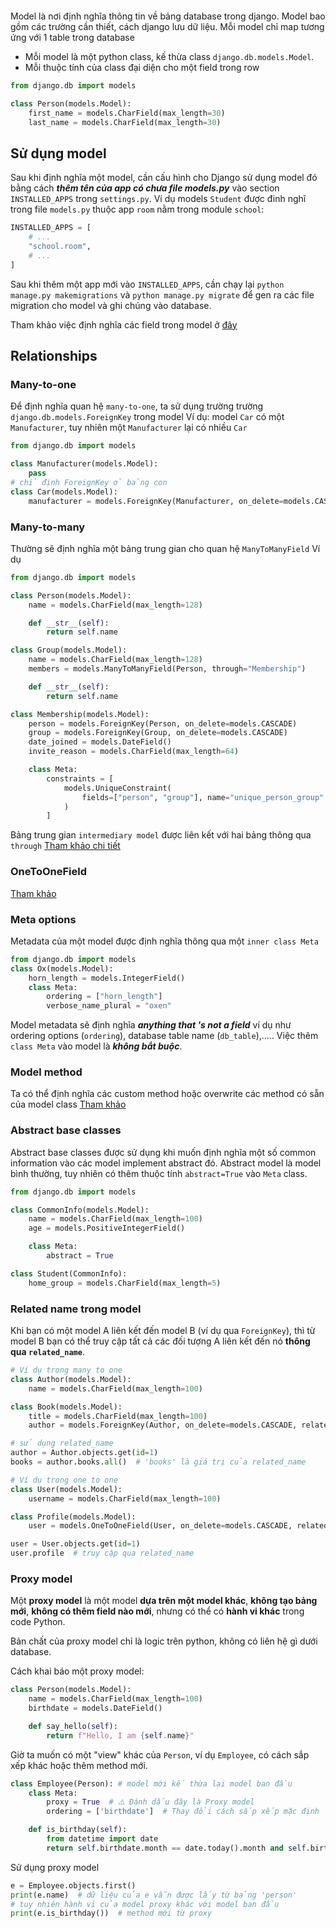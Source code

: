 ```table-of-contents
```
Model là nơi định nghĩa thông tin về bảng database trong django. Model bao gồm các trường cần thiết, cách django lưu dữ liệu. Mỗi model chỉ map tương ứng với 1 table trong database
* Mỗi model là một python class, kế thừa class `django.db.models.Model`.
* Mỗi thuộc tính của class đại diện cho một field trong row
```python
from django.db import models

class Person(models.Model):
    first_name = models.CharField(max_length=30)
    last_name = models.CharField(max_length=30)
```

## Sử dụng model

Sau khi định nghĩa một model, cần cấu hình cho Django sử dụng model đó bằng cách ***thêm tên của app có chưa file models.py*** vào section `INSTALLED_APPS` trong `settings.py`.
Ví dụ models `Student` được đinh nghĩ trong file `models.py` thuộc app `room` nằm trong module `school`:
```python
INSTALLED_APPS = [
	# ...
	"school.room",
	# ...
]
```
Sau khi thêm một app mới vào `INSTALLED_APPS`, cần chạy lại `python manage.py makemigrations` và `python manage.py migrate` để gen ra các file migration cho model và ghi chúng vào database.

Tham khảo việc định nghĩa các field trong model ở [đây](https://docs.djangoproject.com/en/5.2/topics/db/models/#fields)

## Relationships

### Many-to-one
Để định nghĩa quan hệ `many-to-one`, ta sử dụng trường trường `django.db.models.ForeignKey` trong model
Ví dụ: model `Car` có một `Manufacturer`, tuy nhiên một `Manufacturer` lại có nhiều `Car`
```python 
from django.db import models

class Manufacturer(models.Model):
    pass
# chỉ định ForeignKey ở bảng con
class Car(models.Model):
    manufacturer = models.ForeignKey(Manufacturer, on_delete=models.CASCADE)
```

### Many-to-many
Thường sẽ định nghĩa một bảng trung gian cho quan hệ `ManyToManyField`
Ví dụ
```python
from django.db import models

class Person(models.Model):
    name = models.CharField(max_length=128)

    def __str__(self):
        return self.name

class Group(models.Model):
    name = models.CharField(max_length=128)
    members = models.ManyToManyField(Person, through="Membership")

    def __str__(self):
        return self.name

class Membership(models.Model):
    person = models.ForeignKey(Person, on_delete=models.CASCADE)
    group = models.ForeignKey(Group, on_delete=models.CASCADE)
    date_joined = models.DateField()
    invite_reason = models.CharField(max_length=64)

    class Meta:
        constraints = [
            models.UniqueConstraint(
                fields=["person", "group"], name="unique_person_group"
            )
        ]
```
Bảng trung gian `intermediary model` được liên kết với hai bảng thông qua `through`
[Tham khảo chi tiết](https://docs.djangoproject.com/en/5.1/topics/db/models/#extra-fields-on-many-to-many-relationships)


### OneToOneField
[Tham khảo](https://docs.djangoproject.com/en/5.1/topics/db/models/#one-to-one-relationships)

### Meta options

Metadata của một model được định nghĩa thông qua một `inner class Meta`
```python
from django.db import models
class Ox(models.Model):
    horn_length = models.IntegerField()
    class Meta:
        ordering = ["horn_length"]
        verbose_name_plural = "oxen"
```
Model metadata sẽ định nghĩa ***anything that 's not a field*** ví dụ như ordering options (`ordering`), database table name (`db_table`),.....
Việc thêm `class Meta` vào model là ***không bắt buộc***.

### Model method
Ta có thể định nghĩa các custom method hoặc overwrite các method có sẵn của model class
[Tham khảo](https://docs.djangoproject.com/en/5.1/topics/db/models/#model-methods)

### Abstract base classes
Abstract base classes được sử dụng khi muốn định nghĩa một số common information vào các model implement abstract đó.
Abstract model là model bình thường, tuy nhiên có thêm thuộc tính `abstract=True` vào `Meta` class.
```python
from django.db import models

class CommonInfo(models.Model):
    name = models.CharField(max_length=100)
    age = models.PositiveIntegerField()

    class Meta:
        abstract = True

class Student(CommonInfo):
    home_group = models.CharField(max_length=5)
```

###  Related name trong model

Khi bạn có một model A liên kết đến model B (ví dụ qua `ForeignKey`), thì từ model B bạn có thể truy cập tất cả các đối tượng A liên kết đến nó **thông qua `related_name`**.
```python
# Ví dụ trong many to one
class Author(models.Model):
    name = models.CharField(max_length=100)

class Book(models.Model):
    title = models.CharField(max_length=100)
    author = models.ForeignKey(Author, on_delete=models.CASCADE, related_name='books')

# sử dụng related_name
author = Author.objects.get(id=1)
books = author.books.all()  # 'books' là giá trị của related_name

# Ví dụ trong one to one
class User(models.Model):
    username = models.CharField(max_length=100)

class Profile(models.Model):
    user = models.OneToOneField(User, on_delete=models.CASCADE, related_name='profile')

user = User.objects.get(id=1)
user.profile  # truy cập qua related_name
```

### Proxy model

Một **proxy model** là một model **dựa trên một model khác**, **không tạo bảng mới**, **không có thêm field nào mới**, nhưng có thể có **hành vi khác** trong code Python.

Bản chất của proxy model chỉ là logic trên python, không có liên hệ gì dưới database.

Cách khai báo một proxy model:
```python
class Person(models.Model):
    name = models.CharField(max_length=100)
    birthdate = models.DateField()

    def say_hello(self):
        return f"Hello, I am {self.name}"
```
Giờ ta muốn có một "view" khác của `Person`, ví dụ `Employee`, có cách sắp xếp khác hoặc thêm method mới.
```python
class Employee(Person): # model mới kế thừa lại model ban đầu
    class Meta:
        proxy = True  # ⚠️ Đánh dấu đây là Proxy model
        ordering = ['birthdate']  # Thay đổi cách sắp xếp mặc định

    def is_birthday(self):
        from datetime import date
        return self.birthdate.month == date.today().month and self.birthdate.day == date.today().day

```

Sử dụng proxy model
```python
e = Employee.objects.first()
print(e.name)  # dữ liệu của e vẫn được lấy từ bảng 'person'
# tuy nhiên hành vi của model proxy khác với model ban đầu
print(e.is_birthday())  # method mới từ proxy
```